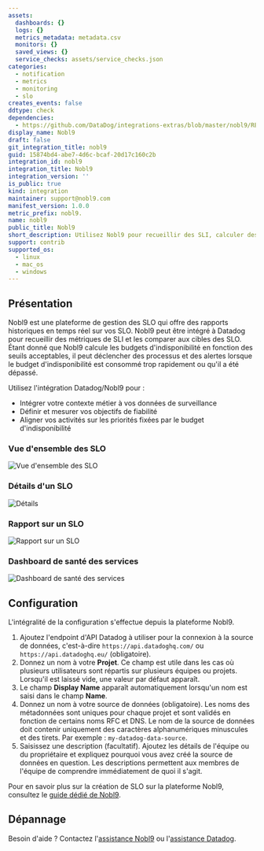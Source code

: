 ```yaml
---
assets:
  dashboards: {}
  logs: {}
  metrics_metadata: metadata.csv
  monitors: {}
  saved_views: {}
  service_checks: assets/service_checks.json
categories:
  - notification
  - metrics
  - monitoring
  - slo
creates_events: false
ddtype: check
dependencies:
  - https://github.com/DataDog/integrations-extras/blob/master/nobl9/README.md
display_name: Nobl9
draft: false
git_integration_title: nobl9
guid: 15874bd4-abe7-4d6c-bcaf-20d17c160c2b
integration_id: nobl9
integration_title: Nobl9
integration_version: ''
is_public: true
kind: integration
maintainer: support@nobl9.com
manifest_version: 1.0.0
metric_prefix: nobl9.
name: nobl9
public_title: Nobl9
short_description: Utilisez Nobl9 pour recueillir des SLI, calculer des SLO et configurer des alertes de budget d'indisponibilité
support: contrib
supported_os:
  - linux
  - mac_os
  - windows
---
```

## Présentation
Nobl9 est une plateforme de gestion des SLO qui offre des rapports historiques en temps réel sur vos SLO. Nobl9 peut être intégré à Datadog pour recueillir des métriques de SLI et les comparer aux cibles des SLO. Étant donné que Nobl9 calcule les budgets d'indisponibilité en fonction des seuils acceptables, il peut déclencher des processus et des alertes lorsque le budget d'indisponibilité est consommé trop rapidement ou qu'il a été dépassé.

Utilisez l'intégration Datadog/Nobl9 pour :

- Intégrer votre contexte métier à vos données de surveillance
- Définir et mesurer vos objectifs de fiabilité
- Aligner vos activités sur les priorités fixées par le budget d'indisponibilité

### Vue d'ensemble des SLO
![Vue d'ensemble des SLO][1]

### Détails d'un SLO
![Détails][2]

### Rapport sur un SLO
![Rapport sur un SLO][3]

### Dashboard de santé des services
![Dashboard de santé des services][4]

## Configuration

L'intégralité de la configuration s'effectue depuis la plateforme Nobl9.

1. Ajoutez l'endpoint d'API Datadog à utiliser pour la connexion à la source de données, c'est-à-dire `https://api.datadoghq.com/` ou `https://api.datadoghq.eu/` (obligatoire).
2. Donnez un nom à votre **Projet**. Ce champ est utile dans les cas où plusieurs utilisateurs sont répartis sur plusieurs équipes ou projets. Lorsqu'il est laissé vide, une valeur par défaut apparaît.
3. Le champ **Display Name** apparaît automatiquement lorsqu'un nom est saisi dans le champ **Name**.
4. Donnez un nom à votre source de données (obligatoire). Les noms des métadonnées sont uniques pour chaque projet et sont validés en fonction de certains noms RFC et DNS. Le nom de la source de données doit contenir uniquement des caractères alphanumériques minuscules et des tirets. Par exemple : `my-datadog-data-source`.
5. Saisissez une description (facultatif). Ajoutez les détails de l'équipe ou du propriétaire et expliquez pourquoi vous avez créé la source de données en question. Les descriptions permettent aux membres de l'équipe de comprendre immédiatement de quoi il s'agit.

Pour en savoir plus sur la création de SLO sur la plateforme Nobl9, consultez le [guide dédié de Nobl9][5].

## Dépannage

Besoin d'aide ? Contactez l'[assistance Nobl9][6] ou l'[assistance Datadog][7].

[1]: https://raw.githubusercontent.com/DataDog/integrations-extras/master/nobl9/images/grid_view.jpg
[2]: https://raw.githubusercontent.com/DataDog/integrations-extras/master/nobl9/images/slo_detail.png
[3]: https://raw.githubusercontent.com/DataDog/integrations-extras/master/nobl9/images/slo_report.png
[4]: https://raw.githubusercontent.com/DataDog/integrations-extras/master/nobl9/images/service_health.png
[5]: https://nobl9.github.io/techdocs_User_Guide/#service-level-objectives-38
[6]: https://nobl9.com/about/#contact
[7]: https://docs.datadoghq.com/fr/help/